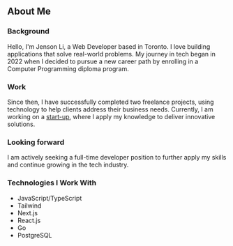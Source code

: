 ## About Me

### Background

Hello, I'm Jenson Li, a Web Developer based in Toronto. I love building applications that solve real-world problems. My journey in tech began in 2022 when I decided to pursue a new career path by enrolling in a Computer Programming diploma program.

### Work

Since then, I have successfully completed two freelance projects, using technology to help clients address their business needs. Currently, I am working on a [start-up](https://booga.com.hk/), where I apply my knowledge to deliver innovative solutions.

### Looking forward

I am actively seeking a full-time developer position to further apply my skills and continue growing in the tech industry.

### Technologies I Work With

- JavaScript/TypeScript
- Tailwind
- Next.js
- React.js
- Go
- PostgreSQL
